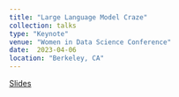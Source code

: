 ```yaml
---
title: "Large Language Model Craze"
collection: talks
type: "Keynote"
venue: "Women in Data Science Conference"
date:  2023-04-06
location: "Berkeley, CA"
---
```




<a href="https://github.com/tanyaroosta/tanyaroosta.github.io/blob/master/_talks/Berkeley_WiDS_Aug2023.pdf">Slides</a>
